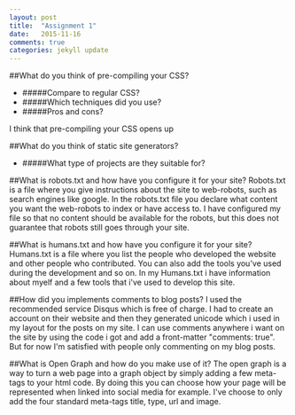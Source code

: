 ```yaml
---
layout: post
title:  "Assignment 1"
date:   2015-11-16
comments: true
categories: jekyll update
---
```


##What do you think of pre-compiling your CSS?
* #####Compare to regular CSS?
* #####Which techniques did you use?
* #####Pros and cons?

I think that pre-compiling your CSS opens up

##What do you think of static site generators?
* #####What type of projects are they suitable for?


##What is robots.txt and how have you configure it for your site?
Robots.txt is a file where you give instructions about the site to web-robots, such as search engines like google.
In the robots.txt file you declare what content you want the web-robots to index or have access to. I have configured my file so that no
content should be available for the robots, but this does not guarantee that robots still goes through your site.

##What is humans.txt and how have you configure it for your site?
Humans.txt is a file where you list the people who developed the website and other people who contributed.
You can also add the tools you've used during the development and so on.
In my Humans.txt i have information about myelf and a few tools that i've used to develop this site.

##How did you implements comments to blog posts?
I used the recommended service Disqus which is free of charge. I had to create an account on their website and then
 they generated unicode which i used in my layout for the posts on my site. I can use comments anywhere i want on the site
 by using the code i got and add a front-matter "comments: true". But for now I'm satisfied with people only commenting on my blog posts.

##What is Open Graph and how do you make use of it?
The open graph is a way to turn a web page into a graph object by simply adding a few meta-tags to your html code.
By doing this you can choose how your page will be represented when linked into social media for example.
I've choose to only add the four standard meta-tags title, type, url and image.


